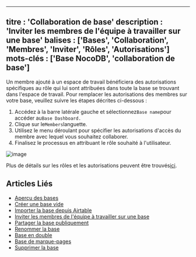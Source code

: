 ***

titre : 'Collaboration de base'
description : 'Inviter les membres de l'équipe à travailler sur une base'
balises : \['Bases', 'Collaboration', 'Membres', 'Inviter', 'Rôles', 'Autorisations']
mots-clés : \['Base NocoDB', 'collaboration de base']
-----------------------------------------------------

Un membre ajouté à un espace de travail bénéficiera des autorisations spécifiques au rôle qui lui sont attribuées dans toute la base se trouvant dans l'espace de travail. Pour remplacer les autorisations des membres sur votre base, veuillez suivre les étapes décrites ci-dessous :

1. Accédez à la barre latérale gauche et sélectionnez`Base name`pour accéder au`Base Dashboard.`
2. Clique sur le`Members`languette.
3. Utilisez le menu déroulant pour spécifier les autorisations d'accès du membre avec lequel vous souhaitez collaborer.
4. Finalisez le processus en attribuant le rôle souhaité à l'utilisateur.

![image](/img/v2/base/base-collaboration.png)

Plus de détails sur les rôles et les autorisations peuvent être trouvés[ici](/roles-and-permissions/roles-permissions-overview).

## Articles Liés

* [Aperçu des bases](/bases/base-overview)
* [Créer une base vide](/bases/create-base)
* [Importer la base depuis Airtable](/bases/import-base-from-airtable)
* [Inviter les membres de l'équipe à travailler sur une base](/bases/base-collaboration)
* [Partager la base publiquement](/bases/share-base)
* [Renommer la base](/bases/actions-on-base#rename-base)
* [Base en double](/bases/actions-on-base#duplicate-base)
* [Base de marque-pages](/bases/actions-on-base#star-base)
* [Supprimer la base](/bases/actions-on-base#delete-base)
